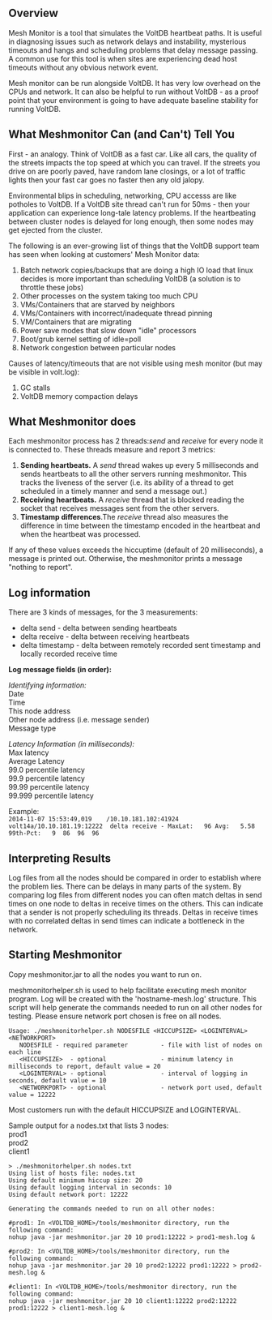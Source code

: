 Overview
---------------
Mesh Monitor is a tool that simulates the VoltDB heartbeat paths. It is
useful in diagnosing issues such as network delays and instability, mysterious
timeouts and hangs and scheduling problems that delay message passing. A
common use for this tool is when sites are experiencing dead host timeouts
without any obvious network event.

Mesh monitor can be run alongside VoltDB. It has very low overhead on the CPUs
and network. It can also be helpful to run without VoltDB - as a proof point that
your environment is going to have adequate baseline stability for running VoltDB.


What Meshmonitor Can (and Can't) Tell You
---------------------
First - an analogy.  Think of VoltDB as a fast car.  Like all cars, the 
quality of the streets impacts the top speed at which you can travel.
If the streets you drive on are poorly paved, have random lane closings, 
or a lot of traffic lights then your fast car goes no faster then any
old jalopy.

Environmental blips in scheduling, networking, CPU accesss are like potholes
to VoltDB.  If a VoltDB site thread can't run for 50ms - then your application 
can experience long-tale latency problems.  If the heartbeating between cluster
nodes is delayed for long enough, then some nodes may get ejected from
the cluster.

The following is an ever-growing list of things that the VoltDB support
team has seen when looking at customers' Mesh Monitor data:
1. Batch network copies/backups that are doing a high IO load that linux 
decides is more important than scheduling VoltDB (a solution is to 
throttle these jobs)
2. Other processes on the system taking too much CPU
3. VMs/Containers that are starved by neighbors
4. VMs/Containers with incorrect/inadequate thread pinning
5. VM/Containers that are migrating
6. Power save modes that slow down "idle" processors
7. Boot/grub kernel setting of idle=poll
8. Network congestion between particular nodes

Causes of latency/timeouts that are not visible using mesh monitor (but
may be visible in volt.log):
1. GC stalls
2. VoltDB memory compaction delays

What Meshmonitor does
---------------

Each meshmonitor process has 2 threads:*send* and *receive* for every node it 
is connected to. These threads measure and report 3 metrics:

1. **Sending heartbeats.** A *send* thread wakes up every 5 milliseconds and
sends heartbeats to all the other servers running meshmonitor. This tracks
the liveness of the server (i.e. its ability of a thread to get scheduled
in a timely manner and send a message out.)
2. **Receiving heartbeats.** A *receive* thread that is blocked reading the
socket that receives messages sent from the other servers.
3. **Timestamp differences**.The *receive* thread also
measures the difference in time between the timestamp encoded in the
heartbeat and when the heartbeat was processed.

If any of these values exceeds the hiccuptime (default of 20 milliseconds),
a message is printed out.  Otherwise, the meshmonitor prints a message
"nothing to report".

Log information
---------------
There are 3 kinds of messages, for the 3 measurements:

* delta send - delta between sending heartbeats
* delta receive - delta between receiving heartbeats
* delta timestamp - delta between remotely recorded sent timestamp and
  locally recorded receive time

**Log message fields (in order):**

*Identifying information:*  
Date  
Time  
This node address  
Other node address (i.e. message sender)  
Message type  

*Latency Information (in milliseconds):*  
Max latency  
Average Latency  
99.0    percentile latency  
99.9    percentile latency  
99.99   percentile latency  
99.999  percentile latency  

Example:  
`2014-11-07 15:53:49,019	/10.10.181.102:41924   volt14a/10.10.181.19:12222  delta receive - MaxLat:   96 Avg:   5.58 99th-Pct:   9  86  96  96`


Interpreting Results
---------------------
Log files from all the nodes should be compared in order to establish where
the problem lies. There can be delays in many parts of the system. 
By comparing log files from different nodes you can often match deltas in
send times on one node to deltas in receive times on the others. This
can indicate that a sender is not properly scheduling its threads.  Deltas
in receive times with no correlated deltas in send times can indicate a
bottleneck in the network.


Starting Meshmonitor
--------------------
Copy meshmonitor.jar to all the nodes you want to run on.

meshmonitorhelper.sh is used to help facilitate executing mesh monitor
program.  Log will be created with the 'hostname-mesh.log' structure.  This
script will help generate the commands needed to run on all other nodes for
testing.  Please ensure network port chosen is free on all nodes.

```
Usage: ./meshmonitorhelper.sh NODESFILE <HICCUPSIZE> <LOGINTERVAL> <NETWORKPORT>
   NODESFILE - required parameter         - file with list of nodes on each line
   <HICCUPSIZE>  - optional               - mininum latency in milliseconds to report, default value = 20
   <LOGINTERVAL> - optional               - interval of logging in seconds, default value = 10
   <NETWORKPORT> - optional               - network port used, default value = 12222

```
Most customers run with the default HICCUPSIZE and LOGINTERVAL.

Sample output for a nodes.txt that lists 3 nodes:  
prod1  
prod2  
client1  

```
> ./meshmonitorhelper.sh nodes.txt
Using list of hosts file: nodes.txt
Using default minimum hiccup size: 20
Using default logging interval in seconds: 10
Using default network port: 12222

Generating the commands needed to run on all other nodes:

#prod1: In <VOLTDB_HOME>/tools/meshmonitor directory, run the following command:
nohup java -jar meshmonitor.jar 20 10 prod1:12222 > prod1-mesh.log &

#prod2: In <VOLTDB_HOME>/tools/meshmonitor directory, run the following command:
nohup java -jar meshmonitor.jar 20 10 prod2:12222 prod1:12222 > prod2-mesh.log &

#client1: In <VOLTDB_HOME>/tools/meshmonitor directory, run the following command:
nohup java -jar meshmonitor.jar 20 10 client1:12222 prod2:12222 prod1:12222 > client1-mesh.log &
```
